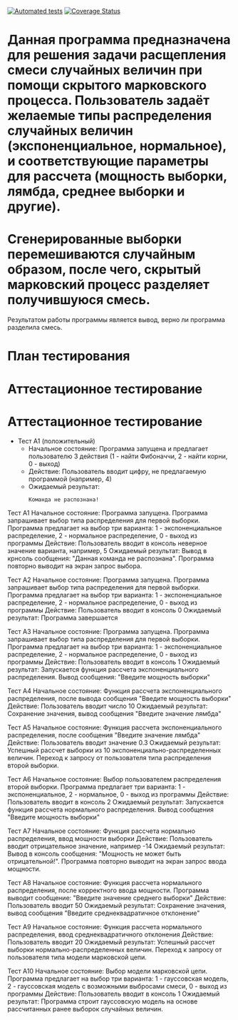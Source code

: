[![Automated tests](https://github.com/HopeJesus55/test2/actions/workflows/run_tests.yml/badge.svg)](https://github.com/HopeJesus55/test2/actions/workflows/run_tests.yml)
[![Coverage Status](https://coveralls.io/repos/github/HopeJesus55/test2/badge.svg?branch=main)](https://coveralls.io/github/HopeJesus55/test2?branch=main)


# Данная программа предназначена для решения задачи расщепления смеси случайных величин при помощи скрытого марковского процесса. Пользователь задаёт желаемые типы распределения случайных величин (экспоненциальное, нормальное), и соответствующие параметры для рассчета (мощность выборки, лямбда, среднее выборки и другие).
# Сгенерированные выборки перемешиваются случайным образом, после чего, скрытый марковский процесс разделяет получившуюся смесь. 
Результатом работы программы является вывод, верно ли программа разделила смесь.

# План тестирования

# Аттестационное тестирование

# Аттестационное тестирование
  - Тест А1 (положительный)
    - Начальное состояние: Программа запущена и предлагает пользователю 3 действия (1 - найти Фибоначчи, 2 - найти корни, 0 - выход)
    - Действие: Пользователь вводит цифру, не предлагаемую программой (например, 4)
    - Ожидаемый результат:
        ```            
      	Команда не распознана!
        ```   

Тест А1
Начальное состояние: Программа запущена. Программа запрашивает выбор типа распределения для первой выборки. Программа предлагает на выбор три варианта: 1 - экспоненциальное распределение, 2 - нормальное распределение, 0 - выход из программы
Действие: Пользователь вводит в консоль неверное значение варианта, например, 5
Ожидаемый результат: Вывод в крнсоль сообщения: "Данная команда не распознана". Программа повторно выводит на экран запрос выбора.

Тест А2
Начальное состояние: Программа запущена. Программа запрашивает выбор типа распределения для первой выборки. Программа предлагает на выбор три варианта: 1 - экспоненциальное распределение, 2 - нормальное распределение, 0 - выход из программы
Действие: Пользователь вводит в консоль 0
Ожидаемый результат: Программа завершается

Тест А3
Начальное состояние: Программа запущена. Программа запрашивает выбор типа распределения для первой выборки. Программа предлагает на выбор три варианта: 1 - экспоненциальное распределение, 2 - нормальное распределение, 0 - выход из программы
Действие: Пользователь вводит в консоль 1
Ожидаемый результат: Запускается функция рассчета экспоненциального распределения. Вывод сообщения: "Введите мощность выборки"

Тест А4
Начальное состояние: Функция рассчета экспоненциального распределения, после вывода сообщения "Введите мощность выборки"
Действие: Пользователь вводит число 10
Ожидаемый результат: Сохранение значения, вывод сообщения "Введите значение лямбда"

Тест А5
Начальное состояние: Функция рассчета экспоненциального распределения, после сообщения "Введите значение лямбда"
Действие: Пользователь вводит значение 0.3
Ожидаемый результат: Успешный рассчет выборки из 10 экспоненциально-распределенных величин. Переход к запросу от пользователя типа распределения второй выборки.

Тест А6
Начальное состояние: Выбор пользователем распределения второй выборки. Программа предлагает три варианта: 1 - экспоненциальное, 2 - нормальное, 0 - выход из программы
Действие: Пользователь вводит в консоль 2
Ожидаемый результат: Запускается функция рассчета нормального распределения. Вывод сообщения "Введите мощность выборки"

Тест А7
Начальное состояние: Функция рассчета нормально распределения, ввод мощности выборки
Действие: Пользователь вводит отрицательное значение, например -14
Ожидаемый результат: Вывод в консоль сообщения: "Мощность не может быть отрицательной!". Программа повторно выводит на экран запрос ввода мощности.

Тест А8
Начальное состояние: Функция рассчета нормального распределения, после корректного ввода мощности. Программа выводит сообщение: "Введите значение среднего выборки"
Действие: Пользователь вводит 50
Ожидаемый результат: Сохранение значения, вывод сообщения "Введите среднеквадратичное отклонение"

Тест А9
Начальное состояние: Функция рассчета нормального распределения, ввод среднеквадратичного отклонения
Действие: Пользователь вводит 20
Ожидаемый результат: Успешный рассчет выборки нормально-распределенных величин. Переход к запросу от пользователя типа модели марковской цепи.

Тест А10
Начальное состояние: Выбор модели марковской цепи. Программа предлагает на выбор три варианта: 1 - гауссовская модель, 2 - гауссовская модель с возможными выбросами смеси, 0 - выход из программы
Действие: Пользователь вводит в консоль 1
Ожидаемый результат: Программа строит гауссовскую модель на основе рассчитанных ранее выборок случайных величин.
